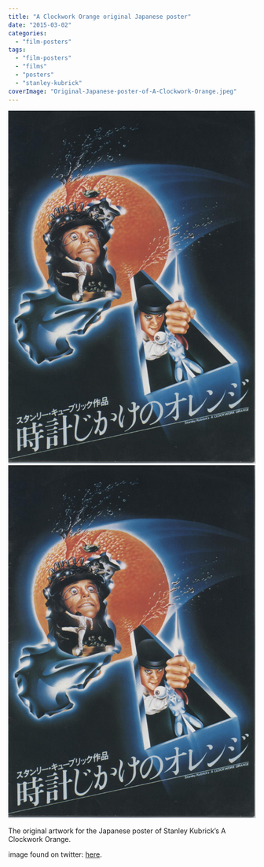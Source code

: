 ```yaml
---
title: "A Clockwork Orange original Japanese poster"
date: "2015-03-02"
categories: 
  - "film-posters"
tags: 
  - "film-posters"
  - "films"
  - "posters"
  - "stanley-kubrick"
coverImage: "Original-Japanese-poster-of-A-Clockwork-Orange.jpeg"
---
```


[![](images/Original-Japanese-poster-of-A-Clockwork-Orange.jpeg)](images/Original-Japanese-poster-of-A-Clockwork-Orange.jpeg)
[![](images/Original-Japanese-poster-of-A-Clockwork-Orange.jpeg)](images/Original-Japanese-poster-of-A-Clockwork-Orange.jpeg)

The original artwork for the Japanese poster of Stanley Kubrick’s A Clockwork Orange.

image found on twitter: [here](https://twitter.com/LaFamiliaFilm/status/572375002777034752).
